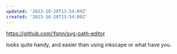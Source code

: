 ```yaml
---
updated: '2023-10-20T13:54:09Z'
created: '2023-10-20T13:54:09Z'
---
```

https://github.com/Yqnn/svg-path-editor

looks quite handy, and easier than using inkscape or what have you.